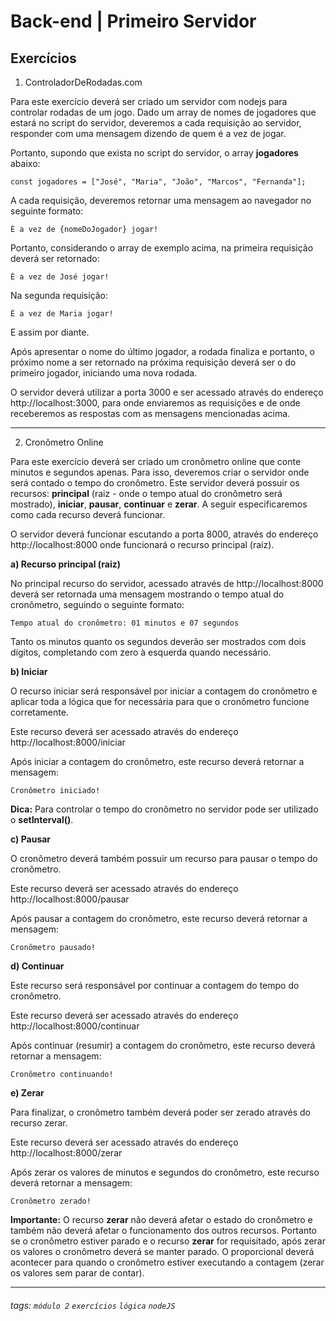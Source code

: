 # Back-end | Primeiro Servidor

## Exercícios

1. ControladorDeRodadas.com

Para este exercício deverá ser criado um servidor com nodejs para controlar rodadas de um jogo. Dado um array de nomes de jogadores que estará no script do servidor, deveremos a cada requisição ao servidor, responder com uma mensagem dizendo de quem é a vez de jogar.

Portanto, supondo que exista no script do servidor, o array **jogadores** abaixo:

```javascript=
const jogadores = ["José", "Maria", "João", "Marcos", "Fernanda"];
```

A cada requisição, deveremos retornar uma mensagem ao navegador no seguinte formato:

```
É a vez de {nomeDoJogador} jogar!
```

Portanto, considerando o array de exemplo acima, na primeira requisição deverá ser retornado:

```
É a vez de José jogar!
```

Na segunda requisição:

```
É a vez de Maria jogar!
```

E assim por diante.

Após apresentar o nome do último jogador, a rodada finaliza e portanto, o próximo nome a ser retornado na próxima requisição deverá ser o do primeiro jogador, iniciando uma nova rodada.

O servidor deverá utilizar a porta 3000 e ser acessado através do endereço http://localhost:3000, para onde enviaremos as requisições e de onde receberemos as respostas com as mensagens mencionadas acima.

---

2. Cronômetro Online

Para este exercício deverá ser criado um cronômetro online que conte minutos e segundos apenas. Para isso, deveremos criar o servidor onde será contado o tempo do cronômetro. Este servidor deverá possuir os recursos: **principal** (raiz - onde o tempo atual do cronômetro será mostrado), **iniciar**, **pausar**, **continuar** e **zerar**. A seguir especificaremos como cada recurso deverá funcionar.

O servidor deverá funcionar escutando a porta 8000, através do endereço http://localhost:8000 onde funcionará o recurso principal (raiz).

**a) Recurso principal (raiz)**

No principal recurso do servidor, acessado através de http://localhost:8000 deverá ser retornada uma mensagem mostrando o tempo atual do cronômetro, seguindo o seguinte formato:

```
Tempo atual do cronômetro: 01 minutos e 07 segundos
```

Tanto os minutos quanto os segundos deverão ser mostrados com dois dígitos, completando com zero à esquerda quando necessário.

**b) Iniciar**

O recurso iniciar será responsável por iniciar a contagem do cronômetro e aplicar toda a lógica que for necessária para que o cronômetro funcione corretamente.

Este recurso deverá ser acessado através do endereço http://localhost:8000/iniciar

Após iniciar a contagem do cronômetro, este recurso deverá retornar a mensagem:

```
Cronômetro iniciado!
```

**Dica:** Para controlar o tempo do cronômetro no servidor pode ser utilizado o **setInterval()**.

**c) Pausar**

O cronômetro deverá também possuir um recurso para pausar o tempo do cronômetro.

Este recurso deverá ser acessado através do endereço http://localhost:8000/pausar

Após pausar a contagem do cronômetro, este recurso deverá retornar a mensagem:

```
Cronômetro pausado!
```

**d) Continuar**

Este recurso será responsável por continuar a contagem do tempo do cronômetro.

Este recurso deverá ser acessado através do endereço http://localhost:8000/continuar

Após continuar (resumir) a contagem do cronômetro, este recurso deverá retornar a mensagem:

```
Cronômetro continuando!
```

**e) Zerar**

Para finalizar, o cronômetro também deverá poder ser zerado através do recurso zerar.

Este recurso deverá ser acessado através do endereço http://localhost:8000/zerar

Após zerar os valores de minutos e segundos do cronômetro, este recurso deverá retornar a mensagem:

```
Cronômetro zerado!
```

**Importante:** O recurso **zerar** não deverá afetar o estado do cronômetro e também não deverá afetar o funcionamento dos outros recursos. Portanto se o cronômetro estiver parado e o recurso **zerar** for requisitado, após zerar os valores o cronômetro deverá se manter parado. O proporcional deverá acontecer para quando o cronômetro estiver executando a contagem (zerar os valores sem parar de contar).

---

###### tags: `módulo 2` `exercícios` `lógica` `nodeJS`
